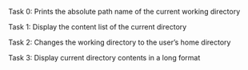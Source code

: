 Task 0: Prints the absolute path name of the current working directory

Task 1: Display the content list of the current directory

Task 2: Changes the working directory to the user’s home directory

Task 3: Display current directory contents in a long format
